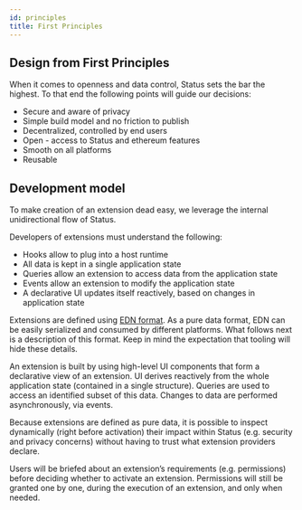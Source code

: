 ```yaml
---
id: principles
title: First Principles
---
```


## Design from First Principles

When it comes to openness and data control, Status sets the bar the highest. To that end the following points will guide our decisions:

* Secure and aware of privacy
* Simple build model and no friction to publish
* Decentralized, controlled by end users
* Open - access to Status and ethereum features
* Smooth on all platforms
* Reusable

## Development model

To make creation of an extension dead easy, we leverage the internal unidirectional flow of Status.  

Developers of extensions must understand the following:

* Hooks allow to plug into a host runtime
* All data is kept in a single application state
* Queries allow an extension to access data from the application state
* Events allow an extension to modify the application state
* A declarative UI updates itself reactively, based on changes in application state 

Extensions are defined using [EDN format](https://github.com/edn-format/edn). As a pure data format, EDN can be easily serialized and consumed by different platforms. What follows next is a description of this format. Keep in mind the expectation that tooling will hide these details.

An extension is built by using high-level UI components that form a declarative view of an extension. UI derives reactively from the whole application state (contained in a single structure). Queries are used to access an identified subset of this data. Changes to data are performed asynchronously, via events.

Because extensions are defined as pure data, it is possible to inspect dynamically (right before activation) their impact within Status (e.g. security and privacy concerns) without having to trust what extension providers declare.

Users will be briefed about an extension’s requirements (e.g. permissions) before deciding whether to activate an extension. Permissions will still be granted one by one, during the execution of an extension, and only when needed.
